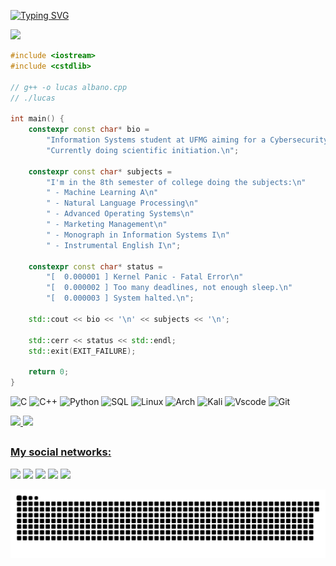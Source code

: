 [![Typing SVG](https://readme-typing-svg.demolab.com?font=Fira+Code&pause=1000&color=07F700&center=true&vCenter=true&width=435&lines=%3E+Who+is+Lucas+Albano%3F)](https://git.io/typing-svg)


 <img src="https://i.pinimg.com/originals/87/f3/f1/87f3f1425b217691da645e97dbb50d55.gif">



```C++
#include <iostream>
#include <cstdlib>

// g++ -o lucas albano.cpp
// ./lucas

int main() {
    constexpr const char* bio = 
        "Information Systems student at UFMG aiming for a Cybersecurity career.\n"
        "Currently doing scientific initiation.\n";

    constexpr const char* subjects = 
        "I'm in the 8th semester of college doing the subjects:\n"
        " - Machine Learning A\n"
        " - Natural Language Processing\n"
        " - Advanced Operating Systems\n"
        " - Marketing Management\n"
        " - Monograph in Information Systems I\n"
        " - Instrumental English I\n";

    constexpr const char* status = 
        "[  0.000001 ] Kernel Panic - Fatal Error\n"
        "[  0.000002 ] Too many deadlines, not enough sleep.\n"
        "[  0.000003 ] System halted.\n";

    std::cout << bio << '\n' << subjects << '\n';

    std::cerr << status << std::endl;
    std::exit(EXIT_FAILURE); 

    return 0;
}

```
![C](https://img.shields.io/badge/C-00599C?style=for-the-badge&logo=c&logoColor=white) ![C++](https://img.shields.io/badge/C%2B%2B-00599C?style=for-the-badge&logo=c%2B%2B&logoColor=white) ![Python](https://img.shields.io/badge/Python-14354C?style=for-the-badge&logo=python&logoColor=white) ![SQL](https://img.shields.io/badge/MySQL-00000F?style=for-the-badge&logo=mysql&logoColor=white) ![Linux](https://img.shields.io/badge/Linux-FCC624?style=for-the-badge&logo=linux&logoColor=black) ![Arch](https://img.shields.io/badge/Arch_Linux-1793D1?style=for-the-badge&logo=arch-linux&logoColor=white) ![Kali](https://img.shields.io/badge/Kali_Linux-557C94?style=for-the-badge&logo=kali-linux&logoColor=white) ![Vscode](https://img.shields.io/badge/Visual_Studio_Code-0078D4?style=for-the-badge&logo=visual%20studio%20code&logoColor=white) ![Git](https://img.shields.io/badge/GIT-E44C30?style=for-the-badge&logo=git&logoColor=white)

<div>
  <a href="https://github.com/EoSingle">
  <img height="180em" src="https://github-readme-stats.vercel.app/api?username=eosingle&show_icons=true&theme=merko&include_all_commits=true&count_private=true&hide_rank=true&hide=issues"/>
  <img heigth="180em" src="https://github-readme-stats.vercel.app/api/top-langs/?username=eosingle&theme=merko&layout=compact"/>
</div>
 
##
  
### My social networks:
  
<div>
  <a href="https://www.linkedin.com/in/lucasaoc/" target="_blank"><img src="https://img.shields.io/badge/-LinkedIn-%230077B5?style=for-the-badge&logo=linkedin&logoColor=white" target="_blank"></a> 
  <a href = "mailto:olive.albano@gmail.com"><img src="https://img.shields.io/badge/-Gmail-%23333?style=for-the-badge&logo=gmail&logoColor=white" target="_blank"></a>
  <a href="https://instagram.com/lucasaoc_/" target="_blank"><img src="https://img.shields.io/badge/-Instagram-%23E4405F?style=for-the-badge&logo=instagram&logoColor=white" target="_blank"></a>
  <a href="https://steamcommunity.com/id/eosingle/" target="_blank"><img src="https://img.shields.io/badge/Steam-000000?style=for-the-badge&logo=steam&logoColor=white" target='blank'></a>
  <a href="https://open.spotify.com/user/lucasaoc" target="_blank"><img src="https://img.shields.io/badge/Spotify-1ED760?&style=for-the-badge&logo=spotify&logoColor=white" target='blank'></a>
  
  ![Snake animation](https://github.com/EoSingle/EoSingle/blob/output/github-contribution-grid-snake-dark.svg)
</div>
